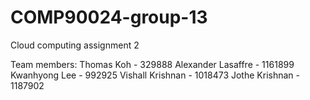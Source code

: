 # COMP90024-group-13
Cloud computing assignment 2

Team members:
Thomas Koh - 329888
Alexander Lasaffre - 1161899
Kwanhyong Lee - 992925
Vishall Krishnan - 1018473
Jothe Krishnan - 1187902
